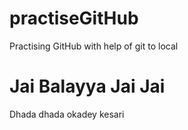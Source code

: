 # practiseGitHub
Practising GitHub with help of git to local

# Jai Balayya Jai Jai
Dhada dhada okadey kesari